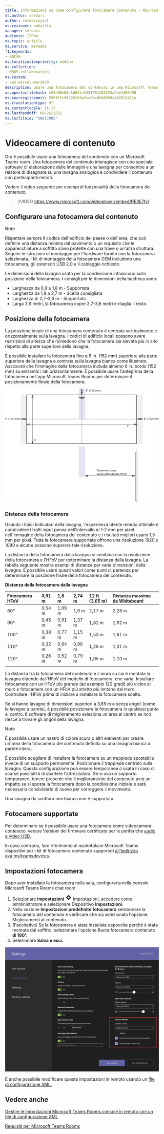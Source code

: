 ```yaml
---
title: Informazioni su come configurare fotocamere contenuto - Microsoft Teams
ms.author: serdars
author: serdarsoysal
ms.reviewer: sohailta
manager: serdars
audience: ITPro
ms.topic: article
ms.service: msteams
f1.keywords:
- NOCSH
ms.localizationpriority: medium
ms.collection:
- M365-collaboration
ms.custom:
- seo-marvel-mar2020
description: Usare una fotocamera del contenuto in una Microsoft Teams room, che interagisce con il software di elaborazione delle immagini per consentire ai relatori di disegnare su una lavagna analogica.
ms.openlocfilehash: e24a90e65a5d844a5431951283153a5de2406498
ms.sourcegitcommit: 556fffc96729150efcc04cd5d6069c402012421e
ms.translationtype: MT
ms.contentlocale: it-IT
ms.lasthandoff: 08/26/2021
ms.locfileid: "58613005"
---
```

# <a name="content-cameras"></a>Videocamere di contenuto

Ora è possibile usare una fotocamera del contenuto con un Microsoft Teams room. Una fotocamera del contenuto interagisce con uno speciale software di elaborazione delle immagini e una lavagna per consentire a un relatore di disegnare su una lavagna analogica e condividere il contenuto con partecipanti remoti.

Vedere il video seguente per esempi di funzionalità della fotocamera del contenuto.

> [!VIDEO https://www.microsoft.com/videoplayer/embed/RE3E7fy]

## <a name="set-up-a-content-camera"></a>Configurare una fotocamera del contenuto

> [!NOTE]
> Rispettare sempre il codice dell'edificio del paese o dell'area, che può definire una distanza minima dal pavimento o un requisito che le apparecchiature a soffitto siano protette con una trave o un'altra struttura. Seguire le istruzioni di montaggio per l'hardware fornito con la fotocamera selezionata. I kit di montaggio della fotocamera OEM includono una fotocamera, gli estensori USB 2.0 e il cablaggio richiesto.

Le dimensioni della lavagna usata per la condivisione influiscono sulla posizione della fotocamera. I consigli per le dimensioni della bacheca sono:

- Larghezza da 0,9 a 1,8 m - Supportata
- Larghezza da 1,8 a 2,7 m - Scelta consigliata
- Larghezza di 2,7–3,6 m - Supportata
- Larga 3,6 metri, la fotocamera copre 2,7-3,6 metri e ritaglia il resto.

## <a name="camera-location"></a>Posizione della fotocamera

La posizione ideale di una fotocamera contenuto è centrata verticalmente e orizzontalmente sulla lavagna. I codici di edificio locali possono avere restrizioni di altezza che richiedono che la fotocamera sia elevata più in alto rispetto alla parte superiore della lavagna.

È possibile installare la fotocamera fino a 6 in. (152 mm) superiore alla parte superiore della lavagna e centrata sulla lavagna bianca come illustrato. Assicurati che l'immagine della fotocamera includa almeno 6 in. bordo (152 mm) su entrambi i lati orizzontalmente. È possibile usare l'anteprima della fotocamera nell'app Microsoft Teams Rooms per determinare il posizionamento finale della fotocamera.

![Diagramma di posizionamento della fotocamera del contenuto](../media/Magic-whiteboard.png)

### <a name="camera-distances"></a>Distanze della fotocamera

Usando i tipici indicatori della lavagna, l'esperienza utente remota ottimale è condividere i tratti input penna nell'intervallo di 1-2 mm per pixel nell'immagine della fotocamera del contenuto e i risultati migliori usano 1,5 mm per pixel. Tutte le fotocamere supportate offrono una risoluzione 1920 x 1080 e alcune possono superare tale risoluzione.

La distanza della fotocamera dalla lavagna si combina con la risoluzione della fotocamera e l'HFoV per determinare la distanza dalla lavagna. La tabella seguente mostra esempi di distanze per varie dimensioni della lavagna. È possibile usare questi valori come punti di partenza per determinare la posizione finale della fotocamera del contenuto.

**Distanza della fotocamera dalla lavagna**

| Fotocamera HFoV |0,91 m     | 1,8 m    | 2,74 m        |12 ft.  (3,65 m)         | Distanza massima da Whiteboard  |
|:---         |:---               |:---                |:---                 |:---             | :--- |
| 80°         | 0,54 m | 1,09 m  | 1,6 m    |2,17 m |2,28 m |
| 90°         | 0,45 m | 0,91 m   | 1,37 m    |1,82 m    |1,92 m |
| 100°        | 0,38 m| 0,77 m   | 1,15 m   |1,53 m   |1,61 m |
| 110°        | 0,32 m| 0,64 m   | 0,96 m   |1,28 m    |1,31 m |
| 120°        | 0,26 m| 0,52 m   | 0,79 m   |1,05 m   |1,10 m |
|             |               |                  |                  |        |                    |                  |

La distanza tra la fotocamera del contenuto e il muro su cui è montata la lavagna dipende dall'HFoV del modello di fotocamera, che varia. Installare fotocamere con un HFoV più grande (ad esempio 120 gradi) più vicino al muro e fotocamere con un HFoV più stretto più lontano dal muro. Controllare l'HFoV prima di iniziare a installare la fotocamera scelta.

Se si hanno lavagne di dimensioni superiori a 3,65 m o senza angoli (come le lavagne a parete), è possibile posizionare la fotocamera in qualsiasi punto al centro. Il software di miglioramento seleziona un'area al centro se non riesce a trovare gli angoli della lavagna.

> [!NOTE]
> È possibile usare un nastro di colore scuro o altri elementi per creare un'area della fotocamera del contenuto definita su una lavagna bianca a parete intera.
>
> È possibile scegliere di installare la fotocamera su un treppiede spostabile invece di un supporto permanente. Posizionare il treppiede centrato sulla lavagna. Questa configurazione può essere temporanea o usata in caso di scarse possibilità di sbattere l'attrezzatura. Se si usa un supporto temporaneo, tenere presente che il miglioramento del contenuto avrà un impatto se si sposta la fotocamera dopo la condivisione iniziale e sarà necessario condividerlo di nuovo per correggere il movimento.
>
> Una lavagna da scrittura non bianca non è supportata.

## <a name="supported-cameras"></a>Fotocamere supportate

Per determinare se è possibile usare una fotocamera come videocamera contenuto, vedere Versioni del firmware certificate per le periferiche [audio e video USB.](requirements.md#certified-firmware-versions-for-usb-audio-and-video-peripherals)

In caso contrario, fare riferimento al marketplace Microsoft Teams dispositivi per i kit di fotocamera contenuto supportati [all'indirizzo aka.ms/teamsdevices](https://aka.ms/teamsdevices).

## <a name="camera-settings"></a>Impostazioni fotocamera

Dopo aver installato la fotocamera nella sala, configurarla nella console Microsoft Teams Rooms chat room:

1. Selezionare **Impostazioni** ![ ](../media/70f1b43f-16d6-4172-9139-71d845c4ed5c.png) Impostazioni, accedere come amministratore e selezionare Dispositivo **Impostazioni**.
2. Nella sezione **Impostazioni predefinite fotocamera** selezionare la fotocamera  del contenuto e verificare che sia selezionata l'opzione Miglioramenti al contenuto.
3. (Facoltativo) Se la fotocamera è stata installata capovolta perché è stata montata dal soffitto, selezionare l'opzione Ruota fotocamera contenuto **di 180°.**
4. Selezionare **Salva e esci.**

![Configurazione della fotocamera del contenuto](../media/content-camera.png)

È anche possibile modificare queste impostazioni in remoto usando un [file di configurazione XML.](xml-config-file.md)

## <a name="see-also"></a>Vedere anche

[Gestire le impostazioni Microsoft Teams Rooms console in remoto con un file di configurazione XML](xml-config-file.md)

[Requisiti per Microsoft Teams Rooms](requirements.md)


